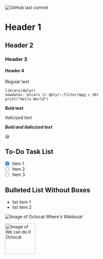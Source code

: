![GitHub last commit](https://img.shields.io/github/last-commit/MeganWallen-NOAA/skills-communicate-using-markdown)
<!---this is a badge from https://shields.io/badges/git-hub-last-commit --->

# Header 1
## Header 2
### Header 3
#### Header 4

Regular text

```
library(dplyr)
newdata<- mtcars |> dplyr::filter(mpg > 20)
print("Hello World")
```
<!--- use the ``` notation to create a code block --->

**Bold text**

*Italicized text*

***Bold and italicized text***


:smiley:
<!--- colon for emoji, start typing and will pop up --->

## To-Do Task List
- [X] Item 1
- [ ] Item 2
- [ ] Item 3

## Bulleted List Without Boxes
- list item 1
- list item 2

![Image of Octocat Where's Waldocat](https://octodex.github.com/images/waldocat.png)

<img src="https://octodex.github.com/images/mona-the-rivetertocat.png" alt="Image of We can do it Octocat" width="100" height="100">
<!--- here you can comment things --->
